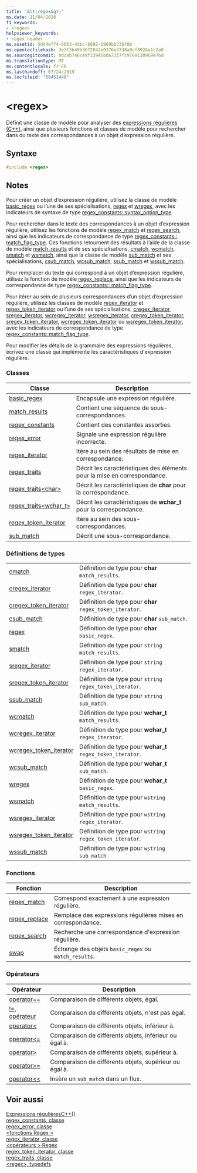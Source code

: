 ```yaml
---
title: '&lt;regex&gt;'
ms.date: 11/04/2016
f1_keywords:
- <regex>
helpviewer_keywords:
- regex header
ms.assetid: 5dd4ef74-6063-4dbc-b692-1960bb736f0b
ms.openlocfilehash: 3e3f3b49b3672042e0376e7738a8cf8924e1c2a8
ms.sourcegitcommit: 0dcab746c49f13946b0a7317fc9769130969e76d
ms.translationtype: MT
ms.contentlocale: fr-FR
ms.lasthandoff: 07/24/2019
ms.locfileid: "68451449"
---
```

# <a name="ltregexgt"></a>&lt;regex&gt;

Définit une classe de modèle pour analyser des [expressions régulières (C++)](../standard-library/regular-expressions-cpp.md), ainsi que plusieurs fonctions et classes de modèle pour rechercher dans du texte des correspondances à un objet d’expression régulière.

## <a name="syntax"></a>Syntaxe

```cpp
#include <regex>
```

## <a name="remarks"></a>Notes

Pour créer un objet d’expression régulière, utilisez la classe de modèle [basic_regex](../standard-library/basic-regex-class.md) ou l’une de ses spécialisations, [regex](../standard-library/regex-typedefs.md#regex) et [wregex](../standard-library/regex-typedefs.md#wregex), avec les indicateurs de syntaxe de type [regex_constants::syntax_option_type](../standard-library/regex-constants-class.md#syntax_option_type).

Pour rechercher dans le texte des correspondances à un objet d’expression régulière, utilisez les fonctions de modèle [regex_match](../standard-library/regex-functions.md#regex_match) et [regex_search](../standard-library/regex-functions.md#regex_search), ainsi que les indicateurs de correspondance de type [regex_constants:: match_flag_type](../standard-library/regex-constants-class.md#match_flag_type). Ces fonctions retournent des résultats à l’aide de la classe de modèle [match_results](../standard-library/match-results-class.md) et de ses spécialisations, [cmatch](../standard-library/regex-typedefs.md#cmatch), [wcmatch](../standard-library/regex-typedefs.md#wcmatch), [smatch](../standard-library/regex-typedefs.md#smatch) et [wsmatch](../standard-library/regex-typedefs.md#wsmatch), ainsi que la classe de modèle [sub_match](../standard-library/sub-match-class.md) et ses spécialisations, [csub_match](../standard-library/regex-typedefs.md#csub_match), [wcsub_match](../standard-library/regex-typedefs.md#wcsub_match), [ssub_match](../standard-library/regex-typedefs.md#ssub_match) et [wssub_match](../standard-library/regex-typedefs.md#wssub_match).

Pour remplacer du texte qui correspond à un objet d’expression régulière, utilisez la fonction de modèle [regex_replace](../standard-library/regex-functions.md#regex_replace), ainsi que les indicateurs de correspondance de type [regex_constants:: match_flag_type](../standard-library/regex-constants-class.md#match_flag_type).

Pour itérer au sein de plusieurs correspondances d’un objet d’expression régulière, utilisez les classes de modèle [regex_iterator](../standard-library/regex-iterator-class.md) et [regex_token_iterator](../standard-library/regex-token-iterator-class.md) ou l’une de ses spécialisations, [cregex_iterator](../standard-library/regex-typedefs.md#cregex_iterator), [sregex_iterator](../standard-library/regex-typedefs.md#sregex_iterator), [wcregex_iterator](../standard-library/regex-typedefs.md#wcregex_iterator), [wsregex_iterator](../standard-library/regex-typedefs.md#wsregex_iterator), [cregex_token_iterator](../standard-library/regex-typedefs.md#cregex_token_iterator), [sregex_token_iterator](../standard-library/regex-typedefs.md#sregex_token_iterator), [wcregex_token_iterator](../standard-library/regex-typedefs.md#wcregex_token_iterator) ou [wsregex_token_iterator](../standard-library/regex-typedefs.md#wsregex_token_iterator), avec les indicateurs de correspondance de type [regex_constants::match_flag_type](../standard-library/regex-constants-class.md#match_flag_type).

Pour modifier les détails de la grammaire des expressions régulières, écrivez une classe qui implémente les caractéristiques d'expression régulière.

### <a name="classes"></a>Classes

|Classe|Description|
|-|-|
|[basic_regex](../standard-library/basic-regex-class.md)|Encapsule une expression régulière.|
|[match_results](../standard-library/match-results-class.md)|Contient une séquence de sous-correspondances.|
|[regex_constants](../standard-library/regex-constants-class.md)|Contient des constantes assorties.|
|[regex_error](../standard-library/regex-error-class.md)|Signale une expression régulière incorrecte.|
|[regex_iterator](../standard-library/regex-iterator-class.md)|Itère au sein des résultats de mise en correspondance.|
|[regex_traits](../standard-library/regex-traits-class.md)|Décrit les caractéristiques des éléments pour la mise en correspondance.|
|[regex_traits\<char>](../standard-library/regex-traits-char-class.md)|Décrit les caractéristiques de **char** pour la correspondance.|
|[regex_traits<wchar_t>](../standard-library/regex-traits-wchar-t-class.md)|Décrit les caractéristiques de **wchar_t** pour la correspondance.|
|[regex_token_iterator](../standard-library/regex-token-iterator-class.md)|Itère au sein des sous-correspondances.|
|[sub_match](../standard-library/sub-match-class.md)|Décrit une sous-correspondance.|

### <a name="type-definitions"></a>Définitions de types

|||
|-|-|
|[cmatch](../standard-library/regex-typedefs.md#cmatch)|Définition de type pour **char** `match_results`.|
|[cregex_iterator](../standard-library/regex-typedefs.md#cregex_iterator)|Définition de type pour **char** `regex_iterator`.|
|[cregex_token_iterator](../standard-library/regex-typedefs.md#cregex_token_iterator)|Définition de type pour **char** `regex_token_iterator`.|
|[csub_match](../standard-library/regex-typedefs.md#csub_match)|Définition de type pour **char** `sub_match`.|
|[regex](../standard-library/regex-typedefs.md#regex)|Définition de type pour **char** `basic_regex`.|
|[smatch](../standard-library/regex-typedefs.md#smatch)|Définition de type pour `string` `match_results`.|
|[sregex_iterator](../standard-library/regex-typedefs.md#sregex_iterator)|Définition de type pour `string` `regex_iterator`.|
|[sregex_token_iterator](../standard-library/regex-typedefs.md#sregex_token_iterator)|Définition de type pour `string` `regex_token_iterator`.|
|[ssub_match](../standard-library/regex-typedefs.md#ssub_match)|Définition de type pour `string` `sub_match`.|
|[wcmatch](../standard-library/regex-typedefs.md#wcmatch)|Définition de type pour **wchar_t** `match_results`.|
|[wcregex_iterator](../standard-library/regex-typedefs.md#wcregex_iterator)|Définition de type pour **wchar_t** `regex_iterator`.|
|[wcregex_token_iterator](../standard-library/regex-typedefs.md#wcregex_token_iterator)|Définition de type pour **wchar_t** `regex_token_iterator`.|
|[wcsub_match](../standard-library/regex-typedefs.md#wcsub_match)|Définition de type pour **wchar_t** `sub_match`.|
|[wregex](../standard-library/regex-typedefs.md#wregex)|Définition de type pour **wchar_t** `basic_regex`.|
|[wsmatch](../standard-library/regex-typedefs.md#wsmatch)|Définition de type pour `wstring` `match_results`.|
|[wsregex_iterator](../standard-library/regex-typedefs.md#wsregex_iterator)|Définition de type pour `wstring` `regex_iterator`.|
|[wsregex_token_iterator](../standard-library/regex-typedefs.md#wsregex_token_iterator)|Définition de type pour `wstring` `regex_token_iterator`.|
|[wssub_match](../standard-library/regex-typedefs.md#wssub_match)|Définition de type pour `wstring` `sub_match`.|

### <a name="functions"></a>Fonctions

|Fonction|Description|
|-|-|
|[regex_match](../standard-library/regex-functions.md#regex_match)|Correspond exactement à une expression régulière.|
|[regex_replace](../standard-library/regex-functions.md#regex_replace)|Remplace des expressions régulières mises en correspondance.|
|[regex_search](../standard-library/regex-functions.md#regex_search)|Recherche une correspondance d'expression régulière.|
|[swap](../standard-library/regex-functions.md#swap)|Échange des objets `basic_regex` ou `match_results`.|

### <a name="operators"></a>Opérateurs

|Opérateur|Description|
|-|-|
|[operator==](../standard-library/regex-operators.md#op_eq_eq)|Comparaison de différents objets, égal.|
|[!=, opérateur](../standard-library/regex-operators.md#op_neq)|Comparaison de différents objets, n'est pas égal.|
|[operator<](../standard-library/regex-operators.md#op_lt)|Comparaison de différents objets, inférieur à.|
|[operator\<=](../standard-library/regex-operators.md#op_gt_eq)|Comparaison de différents objets, inférieur ou égal à.|
|[operator>](../standard-library/regex-operators.md#op_gt)|Comparaison de différents objets, supérieur à.|
|[operator>=](../standard-library/regex-operators.md#op_gt_eq)|Comparaison de différents objets, supérieur ou égal à.|
|[operator<<](../standard-library/regex-operators.md#op_lt_lt)|Insère un `sub_match` dans un flux.|

## <a name="see-also"></a>Voir aussi

[Expressions régulièresC++()](../standard-library/regular-expressions-cpp.md)\
[regex_constants, classe](../standard-library/regex-constants-class.md)\
[regex_error, classe](../standard-library/regex-error-class.md)\
[\<fonctions Regex >](../standard-library/regex-functions.md)\
[regex_iterator, classe](../standard-library/regex-iterator-class.md)\
[\<opérateurs > Regex](../standard-library/regex-operators.md)\
[regex_token_iterator, classe](../standard-library/regex-token-iterator-class.md)\
[regex_traits, classe](../standard-library/regex-traits-class.md)\
[\<regex>, typedefs](../standard-library/regex-typedefs.md)
